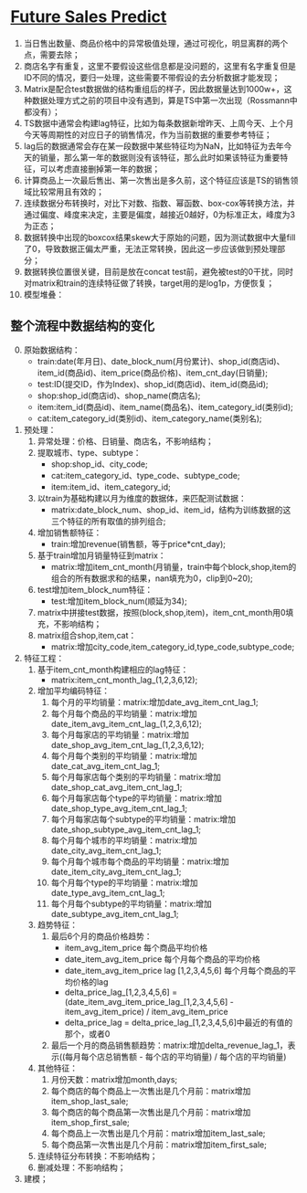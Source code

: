 # [Future Sales Predict](https://www.kaggle.com/holoong9291/predict-future-sales)

1. 当日售出数量、商品价格中的异常极值处理，通过可视化，明显离群的两个点，需要去除；
2. 商店名字有重复，这里不要假设这些信息都是没问题的，这里有名字重复但是ID不同的情况，要归一处理，这些需要不带假设的去分析数据才能发现；
3. Matrix是配合test数据做的结构重组后的样子，因此数据量达到1000w+，这种数据处理方式之前的项目中没有遇到，算是TS中第一次出现（Rossmann中都没有）；
4. TS数据中通常会构建lag特征，比如为每条数据新增昨天、上周今天、上个月今天等周期性的对应日子的销售情况，作为当前数据的重要参考特征；
5. lag后的数据通常会存在某一段数据中某些特征均为NaN，比如特征为去年今天的销量，那么第一年的数据则没有该特征，那么此时如果该特征为重要特征，可以考虑直接删掉第一年的数据；
6. 计算商品上一次最后售出、第一次售出是多久前，这个特征应该是TS的销售领域比较常用且有效的；
7. 连续数据分布转换时，对比下对数、指数、幂函数、box-cox等转换方法，并通过偏度、峰度来决定，主要是偏度，越接近0越好，0为标准正太，峰度为3为正态；
8. 数据转换中出现的boxcox结果skew大于原始的问题，因为测试数据中大量fill了0，导致数据正偏太严重，无法正常转换，因此这一步应该做到预处理部分；
9. 数据转换位置很关键，目前是放在concat test前，避免被test的0干扰，同时对matrix和train的连续特征做了转换，target用的是log1p，方便恢复；
10. 模型堆叠：


## 整个流程中数据结构的变化

0. 原始数据结构：
    - train:date(年月日)、date_block_num(月份累计)、shop_id(商店id)、item_id(商品id)、item_price(商品价格)、item_cnt_day(日销量);
    - test:ID(提交ID，作为Index)、shop_id(商店id)、item_id(商品id);
    - shop:shop_id(商店id)、shop_name(商店名);
    - item:item_id(商品id)、item_name(商品名)、item_category_id(类别id);
    - cat:item_category_id(类别id)、item_category_name(类别名);
1. 预处理：
    1. 异常处理：价格、日销量、商店名，不影响结构；
    2. 提取城市、type、subtype：
        - shop:shop_id、city_code;
        - cat:item_category_id、type_code、subtype_code;
        - item:item_id、item_category_id;
    3. 以train为基础构建以月为维度的数据体，来匹配测试数据：
        - matrix:date_block_num、shop_id、item_id，结构为训练数据的这三个特征的所有取值的排列组合;
    4. 增加销售额特征：
        - train:增加revenue(销售额，等于price\*cnt_day);
    5. 基于train增加月销量特征到matrix：
        - matrix:增加item_cnt_month(月销量，train中每个block,shop,item的组合的所有数据求和的结果，nan填充为0，clip到0~20);
    6. test增加item_block_num特征：
        - test:增加item_block_num(顺延为34);
    7. matrix中拼接test数据，按照(block,shop,item)，item_cnt_month用0填充，不影响结构；
    8. matrix组合shop,item,cat：
        - matrix:增加city_code,item_category_id,type_code,subtype_code;
2. 特征工程：
    1. 基于item_cnt_month构建相应的lag特征：
        - matrix:item_cnt_month_lag_(1,2,3,6,12);
    2. 增加平均编码特征：
        1. 每个月的平均销量：matrix:增加date_avg_item_cnt_lag_1;
        2. 每个月每个商品的平均销量：matrix:增加date_item_avg_item_cnt_lag_(1,2,3,6,12);
        3. 每个月每家店的平均销量：matrix:增加date_shop_avg_item_cnt_lag_(1,2,3,6,12);
        4. 每个月每个类别的平均销量：matrix:增加date_cat_avg_item_cnt_lag_1;
        5. 每个月每家店每个类别的平均销量：matrix:增加date_shop_cat_avg_item_cnt_lag_1;
        6. 每个月每家店每个type的平均销量：matrix:增加date_shop_type_avg_item_cnt_lag_1;
        7. 每个月每家店每个subtype的平均销量：matrix:增加date_shop_subtype_avg_item_cnt_lag_1;
        8. 每个月每个城市的平均销量：matrix:增加date_city_avg_item_cnt_lag_1;
        9. 每个月每个城市每个商品的平均销量：matrix:增加date_item_city_avg_item_cnt_lag_1;
        10. 每个月每个type的平均销量：matrix:增加date_type_avg_item_cnt_lag_1;
        11. 每个月每个subtype的平均销量：matrix:增加date_subtype_avg_item_cnt_lag_1;
    3. 趋势特征：
        1. 最后6个月的商品价格趋势：
            - item_avg_item_price 每个商品平均价格
            - date_item_avg_item_price 每个月每个商品的平均价格
            - date_item_avg_item_price lag [1,2,3,4,5,6] 每个月每个商品的平均价格的lag
            - delta_price_lag_[1,2,3,4,5,6] = (date_item_avg_item_price_lag_[1,2,3,4,5,6] - item_avg_item_price) / item_avg_item_price
            - delta_price_lag = delta_price_lag_[1,2,3,4,5,6]中最近的有值的那个，或者0
        2. 最后一个月的商品销售额趋势：matrix:增加delta_revenue_lag_1，表示((每月每个店总销售额 - 每个店的平均销量) / 每个店的平均销量)
    4. 其他特征：
        1. 月份天数：matrix增加month,days;
        2. 每个商店的每个商品上一次售出是几个月前：matrix增加item_shop_last_sale;
        3. 每个商店的每个商品第一次售出是几个月前：matrix增加item_shop_first_sale;
        4. 每个商品上一次售出是几个月前：matrix增加item_last_sale;
        5. 每个商品第一次售出是几个月前：matrix增加item_first_sale;
    5. 连续特征分布转换：不影响结构；
    6. 删减处理：不影响结构；
3. 建模；
